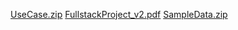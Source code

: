 [UseCase.zip](https://github.com/ravitejab2/PMS-Microservices/files/9794365/UseCase.zip)
[FullstackProject_v2.pdf](https://github.com/ravitejab2/PMS-Microservices/files/9794367/FullstackProject_v2.pdf)
[SampleData.zip](https://github.com/ravitejab2/PMS-Microservices/files/10294155/SampleData.zip)
